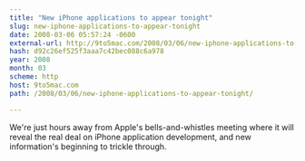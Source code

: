 ```yaml
---
title: "New iPhone applications to appear tonight"
slug: new-iphone-applications-to-appear-tonight
date: 2008-03-06 05:57:24 -0600
external-url: http://9to5mac.com/2008/03/06/new-iphone-applications-to-appear-tonight/
hash: d92c26ef525f3aaa7c42bec088c6a978
year: 2008
month: 03
scheme: http
host: 9to5mac.com
path: /2008/03/06/new-iphone-applications-to-appear-tonight/

---
```


We're just hours away from Apple's bells-and-whistles meeting where it will reveal the real deal on iPhone application development, and new information's beginning to trickle through.
